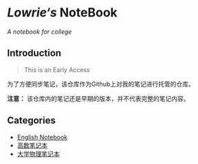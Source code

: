# *Lowrie‘s* NoteBook

 *A notebook for college*



## Introduction

> This is an Early Access

为了方便同步笔记，该仓库作为Github上对我的笔记进行托管的仓库。

**注意：** 该仓库内的笔记还是早期的版本，并不代表完整的笔记内容。



## Categories

- [English Notebook](EnglisNote/README.md) 
- [高数笔记本](高数笔记本/README.md) 
- [大学物理笔记本](物理笔记本/README.md) 
